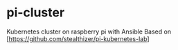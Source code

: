 # pi-cluster

Kubernetes cluster on raspberry pi with Ansible
Based on [https://github.com/stealthizer/pi-kubernetes-lab]
